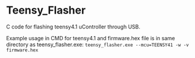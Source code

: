 # Teensy_Flasher
C code for flashing teensy4.1 uController through USB.

Example usage in CMD for teensy4.1 and firmware.hex file is in same directory as teensy_flasher.exe:
``teensy_flasher.exe --mcu=TEENSY41 -w -v firmware.hex`` 
